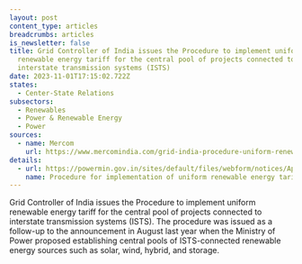 ```yaml
---
layout: post
content_type: articles
breadcrumbs: articles
is_newsletter: false
title: Grid Controller of India issues the Procedure to implement uniform
  renewable energy tariff for the central pool of projects connected to
  interstate transmission systems (ISTS)
date: 2023-11-01T17:15:02.722Z
states:
  - Center-State Relations
subsectors:
  - Renewables
  - Power & Renewable Energy
  - Power
sources:
  - name: Mercom
    url: https://www.mercomindia.com/grid-india-procedure-uniform-renewable-energy-tariff
details:
  - url: https://powermin.gov.in/sites/default/files/webform/notices/Approval_of_Procedure_for_Implementation_of_Uniform_Renewable_Energy.pdf
    name: Procedure for implementation of uniform renewable energy tariff
---
```

Grid Controller of India issues the Procedure to implement uniform renewable energy tariff for the central pool of projects connected to interstate transmission systems (ISTS). The procedure was issued as a follow-up to the announcement in August last year when the Ministry of Power proposed establishing central pools of ISTS-connected renewable energy sources such as solar, wind, hybrid, and storage.
